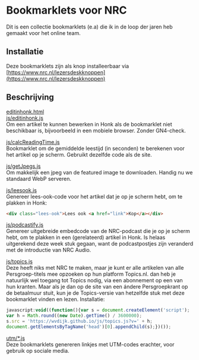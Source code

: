 # Bookmarklets voor NRC

Dit is een collectie bookmarklets (e.a) die ik in de loop der jaren heb gemaakt voor het online team.

## Installatie

Deze bookmarklets zijn als knop installeerbaar via [https://www.nrc.nl/lezersdeskknoppen](https://www.nrc.nl/lezersdeskknoppen)

## Beschrijving
[editinhonk.html](/editinhonk.html)  
[js/editinhonk.js](js/editinhonk.js])  
Om een artikel te kunnen bewerken in Honk als de bookmarklet niet beschikbaar is, bijvoorbeeld in een mobiele browser. Zonder GN4-check.

[js/calcReadingTime.js](js/calcReadingTime.js])  
Bookmarklet om de gemiddelde leestijd (in seconden) te berekenen voor het artikel op je scherm. Gebruikt dezelfde code als de site.

[js/getJpegs.js](js/getJpegs.js])  
Om makkelijk een jpeg van de featured image te downloaden. Handig nu we standaard WebP serveren.

[js/leesook.js](js/leesook.js])  
Genereer lees-ook-code voor het artikel dat je op je scherm hebt, om te plakken in Honk:
```html
<div class="lees-ook">Lees ook <a href="link">Kop</a></div>
```
[js/podcastify.js](js/podcastify.js])  
Genereer uitgebreide embedcode van de NRC-podcast die je op je scherm hebt, om te plakken in een (gerelateerd) artikel in Honk. Is helaas uitgerekend deze week stuk gegaan, want de podcastpostjes zijn veranderd met de introductie van NRC Audio.

[js/topics.js](js/topics.js)  
Deze heeft niks met NRC te maken, maar je kunt er alle artikelen van alle Persgroep-titels mee opzoeken op hun platform Topics.nl. dan heb je natuurlijk wel toegang tot Topics nodig, via een abonnement op een van hun kranten. Maar als je dan op de site van een ándere Persgroepkrant op de betaalmuur stuit, kun je de Topics-versie van hetzelfde stuk met deze bookmarklet vinden en lezen. Installatie:

```javascript
javascript:void((function(){var s = document.createElement('script');
var h = Math.round((new Date).getTime() / 3600000);
s.src = 'https://wvdijk.github.io/js/topics.js?v=' + h;
document.getElementsByTagName('head')[0].appendChild(s);})());
```

[utm/*.js](/utm/)  
Deze bookmarklets genereren linkjes met UTM-codes erachter, voor gebruik op sociale media.
